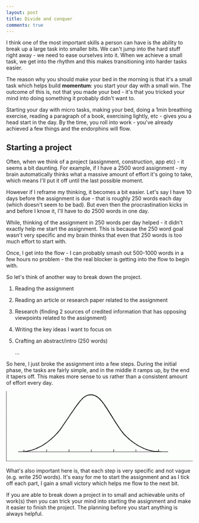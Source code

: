 ```yaml
---
layout: post
title: Divide and conquer
comments: true
---
```


I think one of the most important skills a person can have is the ability to break up a large task into smaller bits. We can't jump into the hard stuff right away - we need to ease ourselves into it. When we achieve a small task, we get into the rhythm and this makes transitioning into harder tasks easier.

The reason why you should make your bed in the morning is that it's a small task which helps build **momentum**: you start your day with a small win. The outcome of this is, not that you made your bed - it's that you tricked your mind into doing something it probably didn't want to.

Starting your day with micro tasks, making your bed, doing a 1min breathing exercise, reading a paragraph of a book, exercising lightly, etc - gives you a head start in the day. By the time, you roll into work - you've already achieved a few things and the endorphins will flow.

## Starting a project

Often, when we think of a project (assignment, construction, app etc) - it seems a bit daunting. For example, if I have a 2500 word assignment - my brain automatically thinks what a massive amount of effort it's going to take, which means I'll put it off until the last possible moment.

However if I reframe my thinking, it becomes a bit easier. Let's say I have 10 days before the assignment is due - that is roughly 250 words each day (which doesn't seem to be bad). But even then the procrastination kicks in and before I know it, I'll have to do 2500 words in one day.

While, thinking of the assignment in 250 words per day helped - it didn't exactly help me start the assignment. This is because the 250 word goal wasn't very specific and my brain thinks that even that 250 words is too much effort to start with.

Once, I get into the flow - I can probably smash out 500-1000 words in a few hours no problem - the the real blocker is getting into the flow to begin with.

So let's think of another way to break down the project.

1. Reading the assignment
2. Reading an article or research paper related to the assignment
3. Research (finding 2 sources of credited information that has opposing viewpoints related to the assignment)
4. Writing the key ideas I want to focus on
5. Crafting an abstract/intro (250 words)

   ...

So here, I just broke the assignment into a few steps. During the initial phase, the tasks are fairly simple, and in the middle it ramps up, by the end it tapers off. This makes more sense to us rather than a consistent amount of effort every day.

![Bellcurve](/img/uploads/bellcurve.gif "Normal distribution")

What's also important here is, that each step is very specific and not vague (e.g. write 250 words). It's easy for me to start the assignment and as I tick off each part, I gain a small victory which helps me flow to the next bit.

If you are able to break down a project in to small and achievable units of work(s) then you can trick your mind into starting the assignment and make it easier to finish the project. The planning before you start anything is always helpful.
